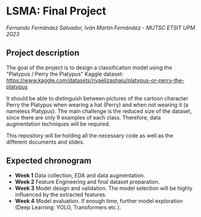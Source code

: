 # LSMA: Final Project

*Fernando Fernández Salvador, Iván Martín Fernández - MUTSC ETSIT UPM 2023*

## Project description

The goal of the project is to design a classification model using the "Platypus / Perry the Platypus" Kaggle dataset: https://www.kaggle.com/datasets/riyaelizashaju/platypus-or-perry-the-platypus

It should be able to distinguish between pictures of the cartoon character Perry the Platypus when wearing a hat (Perry) and when not wearing it (a nameless Platypus). The main challenge is the reduced size of the dataset, since there are only 9 examples of each class.
Therefore, data augmentation techniques will be required.

This repository will be holding all the necessary code as well as the different documents and slides.

## Expected chronogram
* **Week 1** Data collection, EDA and data augmentation.
* **Week 2** Feature Engineering and final dataset preparation.
* **Week 3** Model design and validation. The model selection will be highly influenced by the extracted features.
* **Week 4** Model evaluation. If enough time, further model exploration (Deep Learning: YOLO, Transformers etc.).

